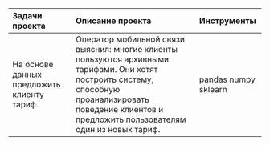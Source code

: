 | **Задачи проекта** |**Описание проекта** | **Инструменты** |  
|:-------------------|:--------------------|:----------------|
|На основе данных предложить клиенту тариф.|Оператор мобильной связи выяснил: многие клиенты пользуются архивными тарифами. Они хотят построить систему, способную проанализировать поведение клиентов и предложить пользователям один из новых тариф.|pandas numpy sklearn 